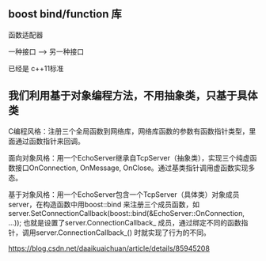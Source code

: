 ## boost bind/function 库

函数适配器

一种接口 --> 另一种接口

已经是 c++11标准

## 我们利用基于对象编程方法，不用抽象类，只基于具体类

C编程风格：注册三个全局函数到网络库，网络库函数的参数有函数指针类型，里面通过函数指针来回调。

面向对象风格：用一个EchoServer继承自TcpServer（抽象类），实现三个纯虚函数接口OnConnection, OnMessage, OnClose。通过基类指针调用虚函数实现多态。

基于对象风格：用一个EchoServer包含一个TcpServer（具体类）对象成员server，在构造函数中用boost::bind 来注册三个成员函数，如server.SetConnectionCallback(boost::bind(&EchoServer::OnConnection, ...)); 也就是设置了server.ConnectionCallback_ 成员，通过绑定不同的函数指针，调用server.ConnectionCallback_()  时就实现了行为的不同。

https://blog.csdn.net/daaikuaichuan/article/details/85945208